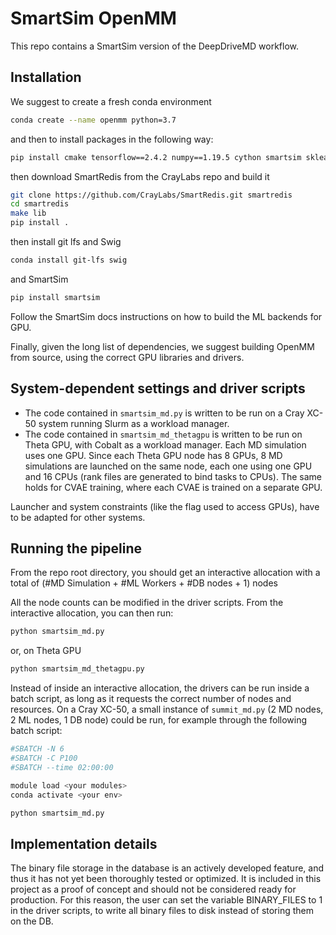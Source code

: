 # SmartSim OpenMM

This repo contains a SmartSim version of the DeepDriveMD workflow. 

## Installation

We suggest to create a fresh conda environment

```bash
conda create --name openmm python=3.7
```

and then to install packages in the following way:

```bash
pip install cmake tensorflow==2.4.2 numpy==1.19.5 cython smartsim sklearn MDAnalysis parmed tables
```
then download SmartRedis from the CrayLabs repo and build it

``` bash
git clone https://github.com/CrayLabs/SmartRedis.git smartredis
cd smartredis
make lib
pip install .
```
then install git lfs and Swig

```bash
conda install git-lfs swig
```

and SmartSim

``` bash
pip install smartsim
```
Follow the SmartSim docs instructions on how to build the ML backends for GPU.

Finally, given the long list of dependencies, we suggest building OpenMM from source,
using the correct GPU libraries and drivers.


## System-dependent settings and driver scripts

- The code contained in `smartsim_md.py` is written to be run on a Cray XC-50 system running Slurm as a workload manager.
- The code contained in `smartsim_md_thetagpu` is written to be run on Theta GPU, with Cobalt as a workload manager.
Each MD simulation uses one GPU. Since each Theta GPU node has 8 GPUs, 8 MD simulations are launched on the same node,
each one using one GPU and 16 CPUs (rank files are generated to bind tasks to CPUs). The same holds for CVAE training,
where each CVAE is trained on a separate GPU.

Launcher and system constraints (like the flag used to access GPUs), have to be adapted for other systems.

## Running the pipeline

From the repo root directory, you should get an interactive allocation with
a total of (#MD Simulation + #ML Workers + #DB nodes + 1) nodes

All the node counts can be modified in the driver scripts.
From the interactive allocation, you can then run:

```bash
python smartsim_md.py
```

or, on Theta GPU

```bash
python smartsim_md_thetagpu.py
```

Instead of inside an interactive allocation, the drivers can be run inside a batch script, as long as it requests the correct
number of nodes and resources. On a Cray XC-50, a small instance of `summit_md.py` (2 MD nodes, 2 ML nodes, 1 DB node) could be run, for example through the following batch script:

```bash
#SBATCH -N 6
#SBATCH -C P100
#SBATCH --time 02:00:00

module load <your modules>
conda activate <your env>

python smartsim_md.py
```

## Implementation details

The binary file storage in the database is an actively developed feature, and thus it has not yet been thoroughly tested or optimized. It is included in this project as a proof of concept and should not be considered ready for production. For this reason, the user can set the variable BINARY_FILES to 1 in the driver scripts, to write all binary files to disk instead of storing them on the DB.
